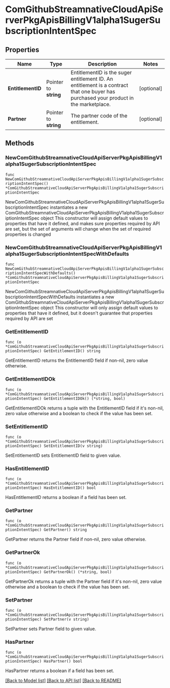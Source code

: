 # ComGithubStreamnativeCloudApiServerPkgApisBillingV1alpha1SugerSubscriptionIntentSpec

## Properties

Name | Type | Description | Notes
------------ | ------------- | ------------- | -------------
**EntitlementID** | Pointer to **string** | EntitlementID is the suger entitlement ID. An entitlement is a contract that one buyer has purchased your product in the marketplace. | [optional] 
**Partner** | Pointer to **string** | The partner code of the entitlement. | [optional] 

## Methods

### NewComGithubStreamnativeCloudApiServerPkgApisBillingV1alpha1SugerSubscriptionIntentSpec

`func NewComGithubStreamnativeCloudApiServerPkgApisBillingV1alpha1SugerSubscriptionIntentSpec() *ComGithubStreamnativeCloudApiServerPkgApisBillingV1alpha1SugerSubscriptionIntentSpec`

NewComGithubStreamnativeCloudApiServerPkgApisBillingV1alpha1SugerSubscriptionIntentSpec instantiates a new ComGithubStreamnativeCloudApiServerPkgApisBillingV1alpha1SugerSubscriptionIntentSpec object
This constructor will assign default values to properties that have it defined,
and makes sure properties required by API are set, but the set of arguments
will change when the set of required properties is changed

### NewComGithubStreamnativeCloudApiServerPkgApisBillingV1alpha1SugerSubscriptionIntentSpecWithDefaults

`func NewComGithubStreamnativeCloudApiServerPkgApisBillingV1alpha1SugerSubscriptionIntentSpecWithDefaults() *ComGithubStreamnativeCloudApiServerPkgApisBillingV1alpha1SugerSubscriptionIntentSpec`

NewComGithubStreamnativeCloudApiServerPkgApisBillingV1alpha1SugerSubscriptionIntentSpecWithDefaults instantiates a new ComGithubStreamnativeCloudApiServerPkgApisBillingV1alpha1SugerSubscriptionIntentSpec object
This constructor will only assign default values to properties that have it defined,
but it doesn't guarantee that properties required by API are set

### GetEntitlementID

`func (o *ComGithubStreamnativeCloudApiServerPkgApisBillingV1alpha1SugerSubscriptionIntentSpec) GetEntitlementID() string`

GetEntitlementID returns the EntitlementID field if non-nil, zero value otherwise.

### GetEntitlementIDOk

`func (o *ComGithubStreamnativeCloudApiServerPkgApisBillingV1alpha1SugerSubscriptionIntentSpec) GetEntitlementIDOk() (*string, bool)`

GetEntitlementIDOk returns a tuple with the EntitlementID field if it's non-nil, zero value otherwise
and a boolean to check if the value has been set.

### SetEntitlementID

`func (o *ComGithubStreamnativeCloudApiServerPkgApisBillingV1alpha1SugerSubscriptionIntentSpec) SetEntitlementID(v string)`

SetEntitlementID sets EntitlementID field to given value.

### HasEntitlementID

`func (o *ComGithubStreamnativeCloudApiServerPkgApisBillingV1alpha1SugerSubscriptionIntentSpec) HasEntitlementID() bool`

HasEntitlementID returns a boolean if a field has been set.

### GetPartner

`func (o *ComGithubStreamnativeCloudApiServerPkgApisBillingV1alpha1SugerSubscriptionIntentSpec) GetPartner() string`

GetPartner returns the Partner field if non-nil, zero value otherwise.

### GetPartnerOk

`func (o *ComGithubStreamnativeCloudApiServerPkgApisBillingV1alpha1SugerSubscriptionIntentSpec) GetPartnerOk() (*string, bool)`

GetPartnerOk returns a tuple with the Partner field if it's non-nil, zero value otherwise
and a boolean to check if the value has been set.

### SetPartner

`func (o *ComGithubStreamnativeCloudApiServerPkgApisBillingV1alpha1SugerSubscriptionIntentSpec) SetPartner(v string)`

SetPartner sets Partner field to given value.

### HasPartner

`func (o *ComGithubStreamnativeCloudApiServerPkgApisBillingV1alpha1SugerSubscriptionIntentSpec) HasPartner() bool`

HasPartner returns a boolean if a field has been set.


[[Back to Model list]](../README.md#documentation-for-models) [[Back to API list]](../README.md#documentation-for-api-endpoints) [[Back to README]](../README.md)


